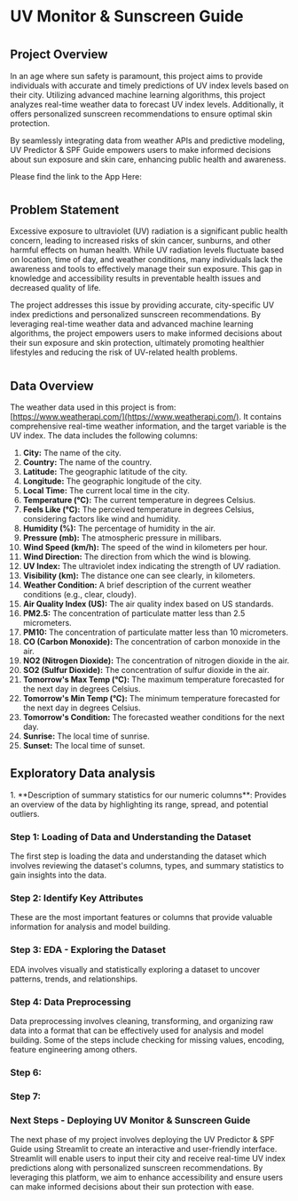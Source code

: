 # UV Monitor & Sunscreen Guide
# <h2> Project Overview </h2>
In an age where sun safety is paramount, this project aims to provide individuals with accurate and timely predictions of UV index levels based on their city. Utilizing advanced machine learning algorithms, this project analyzes real-time weather data to forecast UV index levels. Additionally, it offers personalized sunscreen recommendations to ensure optimal skin protection.

By seamlessly integrating data from weather APIs and predictive modeling, UV Predictor & SPF Guide empowers users to make informed decisions about sun exposure and skin care, enhancing public health and awareness.

Please find the link to the App Here: 


# <h2> Problem Statement </h2>
Excessive exposure to ultraviolet (UV) radiation is a significant public health concern, leading to increased risks of skin cancer, sunburns, and other harmful effects on human health. While UV radiation levels fluctuate based on location, time of day, and weather conditions, many individuals lack the awareness and tools to effectively manage their sun exposure. This gap in knowledge and accessibility results in preventable health issues and decreased quality of life.

The project addresses this issue by providing accurate, city-specific UV index predictions and personalized sunscreen recommendations. By leveraging real-time weather data and advanced machine learning algorithms, the project empowers users to make informed decisions about their sun exposure and skin protection, ultimately promoting healthier lifestyles and reducing the risk of UV-related health problems.

# <h2> Data Overview</h2>
The weather data used in this project is from: [https://www.weatherapi.com/](https://www.weatherapi.com/). 
It contains comprehensive real-time weather information, and the target variable is the UV index. 
The data includes the following columns:

1. **City:** The name of the city.
2. **Country:** The name of the country.
3. **Latitude:** The geographic latitude of the city.
4. **Longitude:** The geographic longitude of the city.
5. **Local Time:** The current local time in the city.
6. **Temperature (°C):** The current temperature in degrees Celsius.
7. **Feels Like (°C):** The perceived temperature in degrees Celsius, considering factors like wind and humidity.
8. **Humidity (%):** The percentage of humidity in the air.
9. **Pressure (mb):** The atmospheric pressure in millibars.
10. **Wind Speed (km/h):** The speed of the wind in kilometers per hour.
11. **Wind Direction:** The direction from which the wind is blowing.
12. **UV Index:** The ultraviolet index indicating the strength of UV radiation.
13. **Visibility (km):** The distance one can see clearly, in kilometers.
14. **Weather Condition:** A brief description of the current weather conditions (e.g., clear, cloudy).
15. **Air Quality Index (US):** The air quality index based on US standards.
16. **PM2.5:** The concentration of particulate matter less than 2.5 micrometers.
17. **PM10:** The concentration of particulate matter less than 10 micrometers.
18. **CO (Carbon Monoxide):** The concentration of carbon monoxide in the air.
19. **NO2 (Nitrogen Dioxide):** The concentration of nitrogen dioxide in the air.
20. **SO2 (Sulfur Dioxide):** The concentration of sulfur dioxide in the air.
21. **Tomorrow's Max Temp (°C):** The maximum temperature forecasted for the next day in degrees Celsius.
22. **Tomorrow's Min Temp (°C):** The minimum temperature forecasted for the next day in degrees Celsius.
23. **Tomorrow's Condition:** The forecasted weather conditions for the next day.
24. **Sunrise:** The local time of sunrise.
25. **Sunset:** The local time of sunset.

<h2>Exploratory Data analysis</h2>
1. **Description of summary statistics for our numeric columns**: Provides an overview of the data by highlighting its range, spread, and potential outliers.
<h3> Step 1: Loading of Data and Understanding the Dataset </h3>
The first step is loading the data and understanding the dataset which involves reviewing the dataset's columns, types, and summary statistics to gain insights into the data.

<h3> Step 2: Identify Key Attributes </h3>
These are the most important features or columns that provide valuable information for analysis and model building.

<h3> Step 3: EDA - Exploring the Dataset </h3>
EDA involves visually and statistically exploring a dataset to uncover patterns, trends, and relationships.

<h3> Step 4: Data Preprocessing </h3>
Data preprocessing involves cleaning, transforming, and organizing raw data into a format that can be effectively used for analysis and model building. Some of the steps include checking for missing values, encoding, feature engineering among others.

<h3> Step 6:</h3>

<h3> Step 7:</h3>

<h3>Next Steps - Deploying UV Monitor & Sunscreen Guide</h3>
The next phase of my project involves deploying the UV Predictor & SPF Guide using Streamlit to create an interactive and user-friendly interface. Streamlit will enable users to input their city and receive real-time UV index predictions along with personalized sunscreen recommendations. By leveraging this platform, we aim to enhance accessibility and ensure users can make informed decisions about their sun protection with ease.
